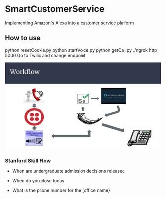 # SmartCustomerService
Implementing Amazon's Alexa into a customer service platform

## How to use

python resetCookie.py
python startVoice.py
python getCall.py
./ngrok http 5000
Go to Twilio and change endpoint


<p align="center">
<img src ="static/workflow.png">
</p>


### Stanford Skill Flow

- When are undergraduate admission decisions released

- When do you close today

- What is the phone number for the {office name}
